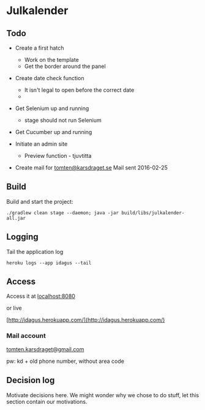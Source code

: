 # Julkalender

## Todo

* Create a first hatch
  - Work on the template
  - Get the border around the panel  


* Create date check function
  - It isn't legal to open before the correct date
  - 
  
* Get Selenium up and running
  - stage should not run Selenium

* Get Cucumber up and running

* Initiate an admin site
  - Preview function - tjuvtitta
 
* Create mail for tomten@karsdraget.se 
  Mail sent 2016-02-25
  
## Build

Build and start the project:

```
./gradlew clean stage --daemon; java -jar build/libs/julkalender-all.jar
```

## Logging

Tail the application log

```
heroku logs --app idagus --tail
```

## Access

Access it at 
[localhost:8080](http://localhost:8080)

or live

[http://idagus.herokuapp.com/](http://idagus.herokuapp.com/)


### Mail account

tomten.karsdraget@gmail.com

pw: kd + old phone number, without area code


## Decision log

Motivate decisions here. We might wonder why we chose to do stuff, let this section contain our motivations.
